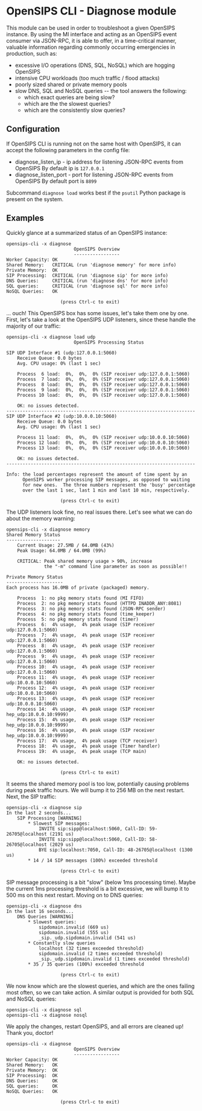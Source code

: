 # OpenSIPS CLI - Diagnose module

This module can be used in order to troubleshoot a given OpenSIPS instance.  By
using the MI interface and acting as an OpenSIPS event consumer via JSON-RPC,
it is able to offer, in a time-critical manner, valuable information regarding
commonly occurring emergencies in production, such as:

* excessive I/O operations (DNS, SQL, NoSQL) which are hogging OpenSIPS
* intensive CPU workloads (too much traffic / flood attacks)
* poorly sized shared or private memory pools
* slow DNS, SQL and NoSQL queries -- the tool answers the following:
	* which exact queries are being slow?
	* which are the the slowest queries?
	* which are the consistently slow queries?

## Configuration

If OpenSIPS CLI is running not on the same host with OpenSIPS, it can accept
the following parameters in the config file:
* diagnose_listen_ip - ip address for listening JSON-RPC events from OpenSIPS
By default ip is `127.0.0.1`
* diagnose_listen_port - port for listening JSON-RPC events from OpenSIPS
By default port is `8899`

Subcommand `diagnose load` works best if the `psutil` Python package is present
on the system.

## Examples

Quickly glance at a summarized status of an OpenSIPS instance:
```
opensips-cli -x diagnose
                         OpenSIPS Overview
                         -----------------
Worker Capacity: OK
Shared Memory:   CRITICAL (run 'diagnose memory' for more info)
Private Memory:  OK
SIP Processing:  CRITICAL (run 'diagnose sip' for more info)
DNS Queries:     CRITICAL (run 'diagnose dns' for more info)
SQL queries:     CRITICAL (run 'diagnose sql' for more info)
NoSQL Queries:   OK

					(press Ctrl-c to exit)
```

... ouch!  This OpenSIPS box has some issues, let's take them one by one.
First, let's take a look at the OpenSIPS UDP listeners, since these handle
the majority of our traffic:

```
opensips-cli -x diagnose load udp
                         OpenSIPS Processing Status

SIP UDP Interface #1 (udp:127.0.0.1:5060)
    Receive Queue: 0.0 bytes
    Avg. CPU usage: 0% (last 1 sec)

    Process  6 load:  0%,  0%,  0% (SIP receiver udp:127.0.0.1:5060)
    Process  7 load:  0%,  0%,  0% (SIP receiver udp:127.0.0.1:5060)
    Process  8 load:  0%,  0%,  0% (SIP receiver udp:127.0.0.1:5060)
    Process  9 load:  0%,  0%,  0% (SIP receiver udp:127.0.0.1:5060)
    Process 10 load:  0%,  0%,  0% (SIP receiver udp:127.0.0.1:5060)

    OK: no issues detected.
----------------------------------------------------------------------
SIP UDP Interface #2 (udp:10.0.0.10:5060)
    Receive Queue: 0.0 bytes
    Avg. CPU usage: 0% (last 1 sec)

    Process 11 load:  0%,  0%,  0% (SIP receiver udp:10.0.0.10:5060)
    Process 12 load:  0%,  0%,  0% (SIP receiver udp:10.0.0.10:5060)
    Process 13 load:  0%,  0%,  0% (SIP receiver udp:10.0.0.10:5060)

    OK: no issues detected.
----------------------------------------------------------------------

Info: the load percentages represent the amount of time spent by an
      OpenSIPS worker processing SIP messages, as opposed to waiting
      for new ones.  The three numbers represent the 'busy' percentage
      over the last 1 sec, last 1 min and last 10 min, respectively.

					(press Ctrl-c to exit)
```

The UDP listeners look fine, no real issues there.  Let's see what we can do
about the memory warning:

```
opensips-cli -x diagnose memory
Shared Memory Status
--------------------
    Current Usage: 27.5MB / 64.0MB (43%)
    Peak Usage: 64.0MB / 64.0MB (99%)

    CRITICAL: Peak shared memory usage > 90%, increase
              the "-m" command line parameter as soon as possible!!

Private Memory Status
---------------------
Each process has 16.0MB of private (packaged) memory.

    Process  1: no pkg memory stats found (MI FIFO)
    Process  2: no pkg memory stats found (HTTPD INADDR_ANY:8081)
    Process  3: no pkg memory stats found (JSON-RPC sender)
    Process  4: no pkg memory stats found (time_keeper)
    Process  5: no pkg memory stats found (timer)
    Process  6:  4% usage,  4% peak usage (SIP receiver udp:127.0.0.1:5060)
    Process  7:  4% usage,  4% peak usage (SIP receiver udp:127.0.0.1:5060)
    Process  8:  4% usage,  4% peak usage (SIP receiver udp:127.0.0.1:5060)
    Process  9:  4% usage,  4% peak usage (SIP receiver udp:127.0.0.1:5060)
    Process 10:  4% usage,  4% peak usage (SIP receiver udp:127.0.0.1:5060)
    Process 11:  4% usage,  4% peak usage (SIP receiver udp:10.0.0.10:5060)
    Process 12:  4% usage,  4% peak usage (SIP receiver udp:10.0.0.10:5060)
    Process 13:  4% usage,  4% peak usage (SIP receiver udp:10.0.0.10:5060)
    Process 14:  4% usage,  4% peak usage (SIP receiver hep_udp:10.0.0.10:9999)
    Process 15:  4% usage,  4% peak usage (SIP receiver hep_udp:10.0.0.10:9999)
    Process 16:  4% usage,  4% peak usage (SIP receiver hep_udp:10.0.0.10:9999)
    Process 17:  4% usage,  4% peak usage (TCP receiver)
    Process 18:  4% usage,  4% peak usage (Timer handler)
    Process 19:  4% usage,  4% peak usage (TCP main)

    OK: no issues detected.

					(press Ctrl-c to exit)
```

It seems the shared memory pool is too low, potentially causing problems during
peak traffic hours. We will bump it to 256 MB on the next restart.  Next, the
SIP traffic:

```
opensips-cli -x diagnose sip
In the last 2 seconds...
    SIP Processing [WARNING]
        * Slowest SIP messages:
            INVITE sip:sipp@localhost:5060, Call-ID: 59-26705@localhost (2191 us)
            INVITE sip:sipp@localhost:5060, Call-ID: 58-26705@localhost (2029 us)
            BYE sip:localhost:7050, Call-ID: 48-26705@localhost (1300 us)
        * 14 / 14 SIP messages (100%) exceeded threshold

					(press Ctrl-c to exit)
```

SIP message processing is a bit "slow" (below 1ms processing time).  Maybe
the current 1ms processing threshold is a bit excessive, we will bump it to
500 ms on this next restart.  Moving on to DNS queries:

```
opensips-cli -x diagnose dns
In the last 16 seconds...
    DNS Queries [WARNING]
        * Slowest queries:
            sipdomain.invalid (669 us)
            sipdomain.invalid (555 us)
            _sip._udp.sipdomain.invalid (541 us)
        * Constantly slow queries
            localhost (32 times exceeded threshold)
            sipdomain.invalid (2 times exceeded threshold)
            _sip._udp.sipdomain.invalid (1 times exceeded threshold)
        * 35 / 35 queries (100%) exceeded threshold

					(press Ctrl-c to exit)
```

We now know which are the slowest queries, and which are the ones failing
most often, so we can take action.  A similar output is provided for both
SQL and NoSQL queries:

```
opensips-cli -x diagnose sql
opensips-cli -x diagnose nosql
```

We apply the changes, restart OpenSIPS, and all errors are cleaned up!
Thank you, doctor!

```
opensips-cli -x diagnose
                         OpenSIPS Overview
                         -----------------
Worker Capacity: OK
Shared Memory:   OK
Private Memory:  OK
SIP Processing:  OK
DNS Queries:     OK
SQL queries:     OK
NoSQL Queries:   OK

					(press Ctrl-c to exit)
```
